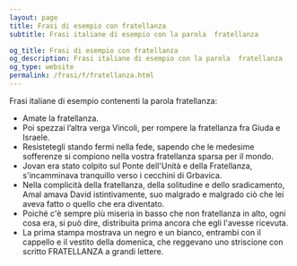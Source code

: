 ```yaml
---
layout: page
title: Frasi di esempio con fratellanza 
subtitle: Frasi italiane di esempio con la parola  fratellanza

og_title: Frasi di esempio con fratellanza 
og_description: Frasi italiane di esempio con la parola  fratellanza
og_type: website
permalink: /frasi/f/fratellanza.html
---
```


Frasi italiane di esempio contenenti la parola fratellanza:


- Amate la fratellanza.
- Poi spezzai l’altra verga Vincoli, per rompere la fratellanza fra Giuda e Israele.
- Resistetegli stando fermi nella fede, sapendo che le medesime sofferenze si compiono nella vostra fratellanza sparsa per il mondo.
- Jovan era stato colpito sul Ponte dell'Unità e della Fratellanza, s'incamminava tranquillo verso i cecchini di Grbavica.
- Nella complicità della fratellanza, della solitudine e dello sradicamento, Amal amava David istintivamente, suo malgrado e malgrado ciò che lei aveva fatto o quello che era diventato.
- Poiché c'è sempre più miseria in basso che non fratellanza in alto, ogni cosa era, si può dire, distribuita prima ancora che egli l'avesse ricevuta.
- La prima stampa mostrava un negro e un bianco, entrambi con il cappello e il vestito della domenica, che reggevano uno striscione con scritto FRATELLANZA a grandi lettere.
